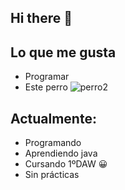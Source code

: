 ## Hi there 👋

<!--
**EnriqueMarmolGomez/EnriqueMarmolGomez** is a ✨ _special_ ✨ repository because its `README.md` (this file) appears on your GitHub profile.
-->
## Lo que me gusta
- Programar
- Este perro
![perro2](https://github.com/user-attachments/assets/8ab4e18a-a98e-46ec-9ffc-b936014d3e3c)

## Actualmente:
- Programando
- Aprendiendo java
- Cursando 1ºDAW :grinning:
- Sin prácticas
